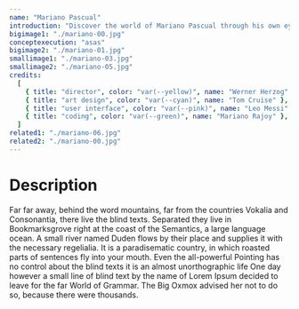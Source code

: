 ```yaml
---
name: "Mariano Pascual"
introduction: "Discover the world of Mariano Pascual through his own eyes, or in this case, his computer."
bigimage1: "./mariano-00.jpg"
conceptexecution: "asas"
bigimage2: "./mariano-01.jpg"
smallimage1: "./mariano-03.jpg"
smallimage2: "./mariano-05.jpg"
credits:
  [
    { title: "director", color: "var(--yellow)", name: "Werner Herzog" },
    { title: "art design", color: "var(--cyan)", name: "Tom Cruise" },
    { title: "user interface", color: "var(--pink)", name: "Leo Messi" },
    { title: "coding", color: "var(--green)", name: "Mariano Rajoy" },
  ]
related1: "./mariano-06.jpg"
related2: "./mariano-00.jpg"
---
```


# Description

Far far away, behind the word mountains, far from the countries Vokalia and Consonantia, there live the blind texts. Separated they live in Bookmarksgrove right at the coast of the Semantics, a large language ocean. A small river named Duden flows by their place and supplies it with the necessary regelialia. It is a paradisematic country, in which roasted parts of sentences fly into your mouth. Even the all-powerful Pointing has no control about the blind texts it is an almost unorthographic life One day however a small line of blind text by the name of Lorem Ipsum decided to leave for the far World of Grammar. The Big Oxmox advised her not to do so, because there were thousands.
